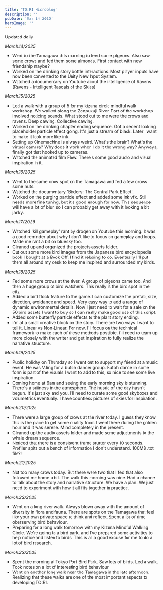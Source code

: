```yaml
---
title: 'TO:RI Microblog'
description: ''
pubDate: 'Mar 14 2025'
heroImage: ''
---
```

Updated daily

*March.14/2025*
<br>
- Went to the Tamagawa this morning to feed some pigeons. Also saw some crows and fed them some almonds. First contact with new friendship maybe?
- Worked on the drinking story bottle interactions. Most player inputs have now been converted to the Unity New Input System.
- Watched a documentary on Youtube about the intelligence of Ravens (Ravens - Intelligent Rascals of the Skies)

*March.15/2025*
<br>
- Led a walk with a group of 5 for my kizuna circle mindful walk workshop. We walked along the Zenpukuji River. Part of the workshop involved noticing sounds. What stood out to me were the crows and ravens. Deep cawing. Collective cawing.
- Worked on the drinking chapter ending sequence. Got a decent looking placeholder particle effect going. It's just a stream of black. Later I want to make it look more like ink.
- Setting up Cinemachine is always weird. What's the brain? What's the virtual camera? Why does it work when I do it the wrong way? Anyways, finally got that hooked up to cameras.
- Watched the animated film Flow. There's some good audio and visual inspiration in it.

*March.16/2025*
<br>
- Went to the same crow spot on the Tamagawa and fed a few crows some nuts.
- Watched the documentary 'Birders: The Central Park Effect'.
- Worked on the purging particle effect and added some ink vfx. Still needs more fine tuning, but it's good enough for now. This sequence will have a lot of blur, so I can probably get away with it looking a bit janky.

*March.17/2025*
<br>
- Watched 'kill gameplay' rant by droqen on Youtube this morning. It was a good reminder about why I don't like to focus on gameplay and loops. Made me rant a bit on bluesky too.
- Cleaned up and organized the projects assets folder.
- Cut out some more bird images from the Japanese bird encyclopedia book I bought at a Book Off. I find it relaxing to do. Eventually I'll put them all around my desk to keep me inspired and surrounded my birds.

*March.18/2025*
<br>
- Fed some more crows at the river. A group of pigeons came too. And then a huge group of bird watchers. This really is the bird spot in the city.
- Added a bird flock feature to the game. I can customize the prefab, size, direction, avoidance and speed. Very easy way to add a range of dynamic environmental details. Now I just need to wait for a sale on the 50 bird assets I want to buy so I can really make good use of this script.
- Added some butterfly particle effects to the plant story ending.
- I'm at a small creative block on the story. There are two ways I want to tell it. Linear vs Non-Linear. For now, I'll focus on the technical framework to make each of these methods possible. I'll need to team up more closely with the writer and get inspiration to fully realize the narrative structure.

*March.19/2025*
<br>
- Public holiday on Thursday so I went out to support my friend at a music event. He was VJing for a butoh dancer group. Butoh dance in some form is part of the visuals I want to add to this, so nice to see some live inspiration.
- Coming home at 6am and seeing the early morning sky is stunning. There's a stillness in the atmosphere. The hustle of the day hasn't begun. It's just sky and you. I'll need to curate some good skyboxes and volumetrics eventually. I have countless pictures of skies for inspiration.

*March.20/2025*
<br>
- There were a large group of crows at the river today. I guess they know this is the place to get some quality food. I went there during the golden hour and it was serene. Mind completely in the present.
- Cleaned up the audio assets folder and made some adjustments to the whale dream sequence.
- Noticed that there is a consistent frame stutter every 10 seconds. Profiler spits out a bunch of information I don't understand. 100MB .txt file?!

*March.21/2025*
<br>
- Not too many crows today. But there were two that I fed that also followed me home a bit. The walk this morning was nice. Had a chance to talk about the story and narrative structure. We have a plan. We just need to experiment with how it all fits together in practice.

*March.22/2025*
<br>
- Went on a long river walk. Always blown away with the amount of diversity in flora and fauna. There are spots on the Tamagawa that feel like your own private space to think and reflect. Spent a lot of time oberserving bird behaviour.
- Preparing for a long walk tomorrow with my Kizuna Mindful Walking Circle. We're going to a bird park, and I've prepared some activities to help notice and listen to birds. This is all a good excuse for me to do a lot of bird research.

*March.23/2025*
<br>
- Spent the morning at Tokyo Port Bird Park. Saw lots of birds. Led a walk. Took notes on a lot of interesting bird behaviour. 
- Went on another long walk near the Tamagawa in the late afternoon. Realizing that these walks are one of the most important aspects to developing TO:RI.






